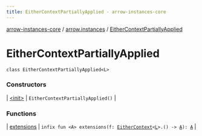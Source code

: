 ```yaml
---
title: EitherContextPartiallyApplied - arrow-instances-core
---
```


[arrow-instances-core](../../index.html) / [arrow.instances](../index.html) / [EitherContextPartiallyApplied](./index.html)

# EitherContextPartiallyApplied

`class EitherContextPartiallyApplied<L>`

### Constructors

| [&lt;init&gt;](-init-.html) | `EitherContextPartiallyApplied()` |

### Functions

| [extensions](extensions.html) | `infix fun <A> extensions(f: `[`EitherContext`](../-either-context/index.html)`<`[`L`](index.html#L)`>.() -> `[`A`](extensions.html#A)`): `[`A`](extensions.html#A) |

